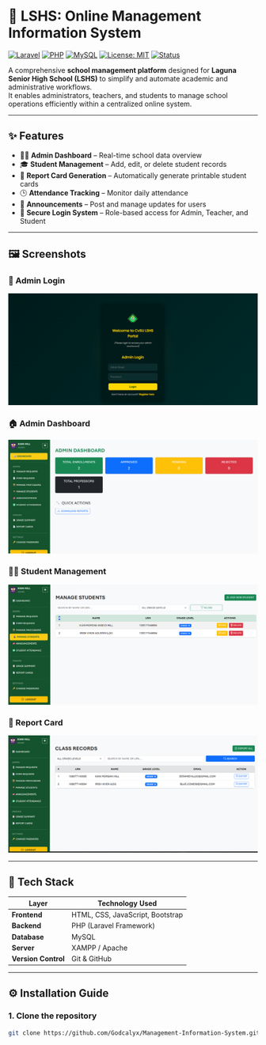 # 🏫 LSHS: Online Management Information System

[![Laravel](https://img.shields.io/badge/Laravel-12.x-FF2D20?logo=laravel&logoColor=white)](https://laravel.com)
[![PHP](https://img.shields.io/badge/PHP-8.2-777BB4?logo=php&logoColor=white)](https://www.php.net/)
[![MySQL](https://img.shields.io/badge/MySQL-Database-4479A1?logo=mysql&logoColor=white)](https://www.mysql.com/)
[![License: MIT](https://img.shields.io/badge/License-MIT-green.svg)](LICENSE)
[![Status](https://img.shields.io/badge/Status-Active-success)](https://github.com/Godcalyx/Management-Information-System)

A comprehensive **school management platform** designed for **Laguna Senior High School (LSHS)** to simplify and automate academic and administrative workflows.  
It enables administrators, teachers, and students to manage school operations efficiently within a centralized online system.

---

## ✨ Features

- 👩‍🏫 **Admin Dashboard** – Real-time school data overview  
- 🎓 **Student Management** – Add, edit, or delete student records  
- 🧾 **Report Card Generation** – Automatically generate printable student cards  
- 🕒 **Attendance Tracking** – Monitor daily attendance  
- 📨 **Announcements** – Post and manage updates for users  
- 🔐 **Secure Login System** – Role-based access for Admin, Teacher, and Student  

---

## 🖼️ Screenshots

### 🔐 Admin Login
![Admin Login](screenshots/Admin_Login.png)

### 🏠 Admin Dashboard
![Admin Dashboard](screenshots/Admin_Dashboard.png)

### 👩‍🎓 Student Management
![Student List](screenshots/Student_List.png)

### 🧾 Report Card
![Report Card](screenshots/Report_Card.png)

---

## 🧰 Tech Stack

| Layer | Technology Used |
|-------|------------------|
| **Frontend** | HTML, CSS, JavaScript, Bootstrap |
| **Backend** | PHP (Laravel Framework) |
| **Database** | MySQL |
| **Server** | XAMPP / Apache |
| **Version Control** | Git & GitHub |

---

## ⚙️ Installation Guide

### 1. Clone the repository
```bash
git clone https://github.com/Godcalyx/Management-Information-System.git
